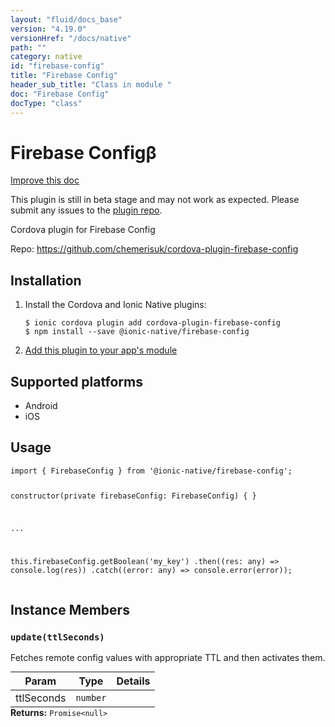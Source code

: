 ```yaml
---
layout: "fluid/docs_base"
version: "4.19.0"
versionHref: "/docs/native"
path: ""
category: native
id: "firebase-config"
title: "Firebase Config"
header_sub_title: "Class in module "
doc: "Firebase Config"
docType: "class"
---
```


<h1 class="api-title">Firebase Config<span class="beta" title="beta">&beta;</span></h1>

<a class="improve-v2-docs" href="http://github.com/ionic-team/ionic-native/edit/master/src/@ionic-native/plugins/firebase-config/index.ts#L1">
  Improve this doc
</a>




<p class="beta-notice">
  This plugin is still in beta stage and may not work as expected. Please
  submit any issues to the <a target="_blank"
  href="https://github.com/chemerisuk/cordova-plugin-firebase-config/issues">plugin repo</a>.
</p>




<p>Cordova plugin for Firebase Config</p>


<p>Repo:
  <a href="https://github.com/chemerisuk/cordova-plugin-firebase-config">
    https://github.com/chemerisuk/cordova-plugin-firebase-config
  </a>
</p>


<h2><a class="anchor" name="installation" href="#installation"></a>Installation</h2>
<ol class="installation">
  <li>Install the Cordova and Ionic Native plugins:<br>
    <pre><code class="nohighlight">$ ionic cordova plugin add cordova-plugin-firebase-config
$ npm install --save @ionic-native/firebase-config
</code></pre>
  </li>
  <li><a href="https://ionicframework.com/docs/native/#Add_Plugins_to_Your_App_Module">Add this plugin to your app's module</a></li>
</ol>



<h2><a class="anchor" name="platforms" href="#platforms"></a>Supported platforms</h2>
<ul>
  <li>Android</li><li>iOS</li>
</ul>






<h2><a class="anchor" name="usage" href="#usage"></a>Usage</h2>
<pre><code class="lang-typescript">import { FirebaseConfig } from &#39;@ionic-native/firebase-config&#39;;


constructor(private firebaseConfig: FirebaseConfig) { }

...


this.firebaseConfig.getBoolean(&#39;my_key&#39;)
  .then((res: any) =&gt; console.log(res))
  .catch((error: any) =&gt; console.error(error));
</code></pre>








<h2><a class="anchor" name="instance-members" href="#instance-members"></a>Instance Members</h2>
<h3><a class="anchor" name="update" href="#update"></a><code>update(ttlSeconds)</code></h3>




Fetches remote config values with appropriate TTL and then activates them.

<table class="table param-table" style="margin:0;">
  <thead>
  <tr>
    <th>Param</th>
    <th>Type</th>
    <th>Details</th>
  </tr>
  </thead>
  <tbody>
  <tr>
    <td>
      ttlSeconds</td>
    <td>
      <code>number</code>
    </td>
    <td>
      </td>
  </tr>
  </tbody>
</table>

<div class="return-value" markdown="1">
  <i class="icon ion-arrow-return-left"></i>
  <b>Returns:</b> <code>Promise&lt;null&gt;</code> 
</div>





